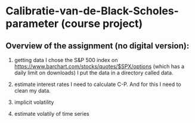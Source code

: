 # Calibratie-van-de-Black-Scholes-parameter (course project)

## Overview of the assignment (no digital version):
1. getting data
I chose the S&P 500 index on 
https://www.barchart.com/stocks/quotes/$SPX/options
(which has a daily limit on downloads)
I put the data in a directory called data.

2. estimate interest rates 
I need to calculate C-P. And for this I need to clean my data.

3. implicit volatility
4. estimate volatily of time series

